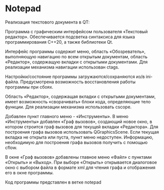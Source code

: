 # Notepad
Реализация текстового документа в QT:

Программа с графическим интерфейсом пользователя «Текстовый редактор». Обеспечивается подсветка синтаксиса для языка программирования С++20, а также библиотеки Qt.

Интерфейс программы содержит меню, область «Обозреватель», выполняющую навигацию по всем открытым документам, область «Редактор», содержащую вкладки с открытыми документами. Для реализации механизма навигации использован ctags.

Настройки/состояние программы загружаются/сохраняются из/в ini-файла. Предусмотрена возможность восстановления работы программы при сбоях.

Область «Редактор», содержащая вкладки с открытыми документами, имеет возможность «сворачивать» блоки кода, определяющие тело функции. Для реализации механизма использовать cscope.

Добавлен пункт главного меню - «Инструменты». В меню «Инструменты» добавлен «Граф вызовов», создающий новое окно, в котором строится граф вызовов для текущей вкладки «Редактора». Для построения графа вызовов использовать QGraphicsScene. Если текущая вкладка не открыта или пуста, пункт меню недоступен. Информацию, необходимую для построения графа вызовов получить с помощью cflow.

В окне «Граф вызовов» добавлены главное меню «Файл» с пунктами «Открыть» и «Выход». При выборе «Открыть» открывается диалоговое окно с выбором файла в формате xml для чтения графа и отображения его в окне программы.

Код программы представлен в ветке notepad
